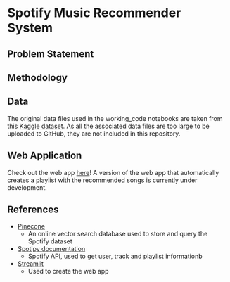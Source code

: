 # Spotify Music Recommender System

## Problem Statement

## Methodology

## Data
The original data files used in the working_code notebooks are taken from this [Kaggle dataset](https://www.kaggle.com/datasets/yamaerenay/spotify-dataset-19212020-600k-tracks). As all the associated data files are too large to be uploaded to GitHub, they are not included in this repository. 

## Web Application
Check out the web app [here](https://karinakong-young-gr-spotify-music-recommenderapp-codeapp-ljtr4p.streamlitapp.com/)! A version of the web app that automatically creates a playlist with the recommended songs is currently under development. 

## References 
- [Pinecone](https://www.pinecone.io/semantic-search/)
    - An online vector search database used to store and query the Spotify dataset
- [Spotipy documentation](https://spotipy.readthedocs.io/en/master/#)
    - Spotify API, used to get user, track and playlist informationb
- [Streamlit](https://streamlit.io/)
    - Used to create the web app